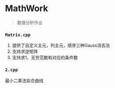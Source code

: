 # MathWork
> 数值分析作业

### `Matrix.cpp`
1. 提供了自定义主元，列主元，顺序三种Gauss消去法  
2. 支持求逆矩阵  
3. 支持求1，无穷范数和对应的条件数  

### `2.cpp`
最小二乘法拟合曲线

